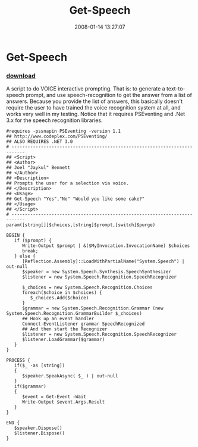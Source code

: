 ﻿---
pid:            112
poster:         Joel Bennett
title:          Get-Speech
date:           2008-01-14 13:27:07
format:         posh
parent:         0
parent:         0

---

# Get-Speech

### [download](112.ps1)

A script to do VOICE interactive prompting. That is: to generate a text-to-speech prompt, and use speech-recognition to get the answer from a list of answers. Because you provide the list of answers, this basically doesn't require the user to have trained the voice recognition system at all, and works very well in my testing.  Notice that it requires PSEventing and .Net 3.x for the speech recognition libraries.

```posh
#requires -pssnapin PSEventing -version 1.1
## http://www.codeplex.com/PSEventing/
## ALSO REQUIRES .NET 3.0
# ---------------------------------------------------------------------------
## <Script>
## <Author>
## Joel "Jaykul" Bennett
## </Author>
## <Description>
## Prompts the user for a selection via voice.
## </Description>
## <Usage>
## Get-Speech "Yes","No" "Would you like some cake?" 
## </Usage>
## </Script>
# ---------------------------------------------------------------------------
param([string[]]$choices,[string]$prompt,[switch]$purge)

BEGIN {
   if ($prompt) {
      Write-Output $prompt | &($MyInvocation.InvocationName) $choices
      break;
   } else {
      [Reflection.Assembly]::LoadWithPartialName("System.Speech") | out-null
      $speaker = new System.Speech.Synthesis.SpeechSynthesizer
      $listener = new System.Speech.Recognition.SpeechRecognizer
      
      $_choices = new System.Speech.Recognition.Choices
      foreach($choice in $choices) {
         $_choices.Add($choice)
      }
      $grammar = new System.Speech.Recognition.Grammar (new System.Speech.Recognition.GrammarBuilder $_choices)
      ## Hook up an event handler
      Connect-EventListener grammar SpeechRecognized
      ## And then start the Recognizer
      $listener = new System.Speech.Recognition.SpeechRecognizer
      $listener.LoadGrammar($grammar)
   }
}

PROCESS {
   if($_ -as [string])
   {
      $speaker.SpeakAsync( $_ ) | out-null
   }
   if($grammar)
   {
      $event = Get-Event -Wait
      Write-Output $event.Args.Result
   }
}

END {
   $speaker.Dispose()
   $listener.Dispose()
}
```

